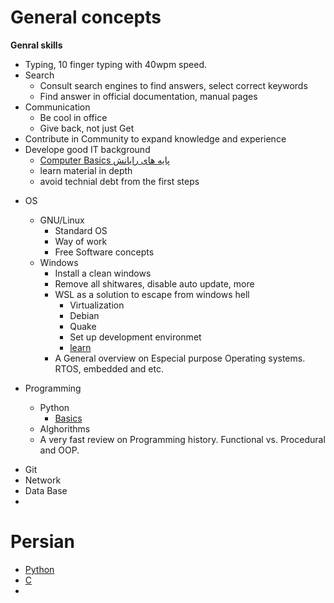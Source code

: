 # General concepts

**Genral skills**
- Typing, 10 finger typing with 40wpm speed. 
- Search
    - Consult search engines to find answers, select correct keywords
    - Find answer in official documentation, manual pages
- Communication
    - Be cool in office
    - Give back, not just Get
- Contribute in Community to expand knowledge and experience
- Develope good IT background
    * [Computer Basics پایه های رایانش](https://peertube.linuxrocks.online/c/computing_basics/videos?s=1)
    - learn material in depth
    - avoid technial debt from the first steps
* OS
    - GNU/Linux
        - Standard OS
        - Way of work
        - Free Software concepts
    - Windows
        - Install a clean windows
        - Remove all shitwares, disable auto update, more
        - WSL as a solution to escape from windows hell
            - Virtualization
            - Debian
            - Quake
            - Set up development environmet
            - [learn](https://github.com/MicrosoftDocs/WSL/tree/main)
        - A General overview on Especial purpose Operating systems. RTOS, embedded and etc.
          
* Programming
    - Python
        - [Basics](https://pythonbasics.org)
    - Alghorithms
    - A very fast review on Programming history. Functional vs. Procedural and OOP.
- Git
- Network
- Data Base
- 

# Persian

* [Python](https://forum.ubuntu-ir.org/index.php?topic=157714.msg1245072#msg1245072)
* [C](https://forum.ubuntu-ir.org/index.php?topic=150453.msg1169817#msg1169817)
* 
